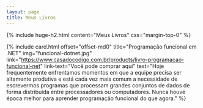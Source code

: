 ```yaml
---
layout: page
title: Meus Livros
---
```


{% include huge-h2.html content="Meus Livros" css="margin-top-0" %} 

{% include card.html offset="offset-md0" title="Programação funcional em .NET" img="funcional-dotnet.jpg" link="https://www.casadocodigo.com.br/products/livro-programacao-funcional-net" link-text="Você pode comprar aqui" text="Hoje frequentemente enfrentamos momentos em que a equipe precisa ser altamente produtiva e está cada vez mais comum a necessidade de escrevermos programas que processam grandes conjuntos de dados de forma distribuída entre processadores ou computadores. Nunca houve época melhor para aprender programação funcional do que agora." %} 
